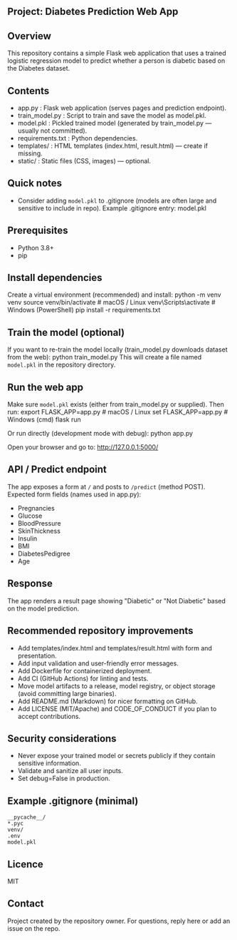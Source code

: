 ## Project: Diabetes Prediction Web App

## Overview
This repository contains a simple Flask web application that uses a trained logistic regression model
to predict whether a person is diabetic based on the  Diabetes dataset.

## Contents
- app.py                 : Flask web application (serves pages and prediction endpoint).
- train_model.py         : Script to train and save the model as model.pkl.
- model.pkl              : Pickled trained model (generated by train_model.py — usually not committed).
- requirements.txt       : Python dependencies.
- templates/             : HTML templates (index.html, result.html) — create if missing.
- static/                : Static files (CSS, images) — optional.

## Quick notes

- Consider adding `model.pkl` to .gitignore (models are often large and sensitive to include in repo).
  Example .gitignore entry: model.pkl

## Prerequisites
- Python 3.8+
- pip

## Install dependencies
Create a virtual environment (recommended) and install:
    python -m venv venv
    source venv/bin/activate    # macOS / Linux
    venv\Scripts\activate     # Windows (PowerShell)
    pip install -r requirements.txt

## Train the model (optional)
If you want to re-train the model locally (train_model.py downloads dataset from the web):
    python train_model.py
This will create a file named `model.pkl` in the repository directory.

## Run the web app
Make sure `model.pkl` exists (either from train_model.py or supplied).
Then run:
    export FLASK_APP=app.py       # macOS / Linux
    set FLASK_APP=app.py          # Windows (cmd)
    flask run

Or run directly (development mode with debug):
    python app.py

Open your browser and go to:
    http://127.0.0.1:5000/

## API / Predict endpoint
The app exposes a form at `/` and posts to `/predict` (method POST).
Expected form fields (names used in app.py):
- Pregnancies
- Glucose
- BloodPressure
- SkinThickness
- Insulin
- BMI
- DiabetesPedigree
- Age

## Response
The app renders a result page showing "Diabetic" or "Not Diabetic" based on the model prediction.

## Recommended repository improvements
- Add templates/index.html and templates/result.html with form and presentation.
- Add input validation and user-friendly error messages.
- Add Dockerfile for containerized deployment.
- Add CI (GitHub Actions) for linting and tests.
- Move model artifacts to a release, model registry, or object storage (avoid committing large binaries).
- Add README.md (Markdown) for nicer formatting on GitHub.
- Add LICENSE (MIT/Apache) and CODE_OF_CONDUCT if you plan to accept contributions.

## Security considerations
- Never expose your trained model or secrets publicly if they contain sensitive information.
- Validate and sanitize all user inputs.
- Set debug=False in production.

## Example .gitignore (minimal)
    __pycache__/
    *.pyc
    venv/
    .env
    model.pkl

## Licence
  MIT
  ## Contact
   Project created by the repository owner. For questions, reply here or add an issue on the repo.

